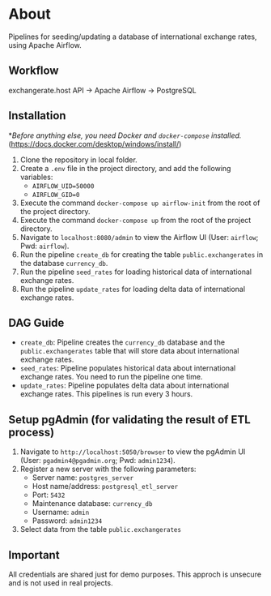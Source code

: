 # About 

Pipelines for seeding/updating a database of international exchange rates, using Apache Airflow.

## Workflow

exchangerate.host API -> Apache Airflow -> PostgreSQL

## Installation

**Before anything else, you need Docker and `docker-compose` installed.*
(https://docs.docker.com/desktop/windows/install/)

1. Clone the repository in local folder.
2. Create a `.env` file in the project directory, and add the following variables:
    - `AIRFLOW_UID=50000`
    - `AIRFLOW_GID=0`
3. Execute the command `docker-compose up airflow-init` from the root of the project directory.
4. Execute the command `docker-compose up` from the root of the project directory.
5. Navigate to `localhost:8080/admin` to view the Airflow UI (User: `airflow`; Pwd: `airflow`).
6. Run the pipeline `create_db` for creating the table `public.exchangerates` in the database `currency_db`.
7. Run the pipeline `seed_rates` for loading historical data of international exchange rates.
8. Run the pipeline `update_rates` for loading delta data of international exchange rates.

## DAG Guide 

- `create_db`: Pipeline creates the `currency_db` database and the `public.exchangerates` table that will store data about international exchange rates. 
- `seed_rates`: Pipeline populates historical data about international exchange rates. You need to run the pipeline one time.
- `update_rates`: Pipeline populates delta data about international exchange rates. This pipelines is run every 3 hours.

## Setup pgAdmin (for validating the result of ETL process)
1. Navigate to `http://localhost:5050/browser` to view the pgAdmin UI (User: `pgadmin4@pgadmin.org`; Pwd: `admin1234`).
2. Register a new server with the following parameters: 
    - Server name: `postgres_server`
    - Host name/address: `postgresql_etl_server`
    - Port: `5432`
    - Maintenance database: `currency_db`
    - Username: `admin`
    - Password: `admin1234`
 3. Select data from the table `public.exchangerates`

## Important
All credentials are shared just for demo purposes. This approch is unsecure and is not used in real projects.
